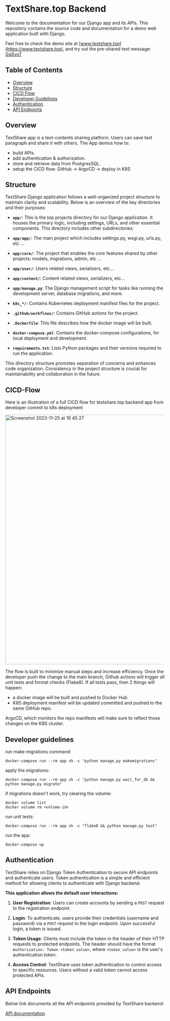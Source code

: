# TextShare.top Backend

Welcome to the documentation for our Django app and its APIs. 
This repository contains the source code and documentation for a demo web application built with Django.

Feel free to check the demo site at [www.textshare.top](https://www.textshare.top), 
and try out the pre-shared text message: [GqSvoT](https://textshare.top/c/GqSvoT/)

## Table of Contents

- [Overview](#overview)
- [Structure](#structure)
- [CICD Flow](#CICD-Flow)
- [Developer Guidelines](#developer-guidelines)
- [Authentication](#authentication)
- [API Endpoints](#api-endpoints)

## Overview
TextShare app is a text-contents sharing platform. Users can save text paragraph and share it with others.
The App demos how to:
* build APIs.
* add authentication & authorization.
* store and retrieve data from PostgresSQL.
* setup the CICD flow: GitHub -> ArgoCD -> deploy in K8S

## Structure

TextShare Django application follows a well-organized project structure to maintain clarity and scalability. 
Below is an overview of the key directories and their purposes:

- **`app/`**: This is the top projects directory for our Django application. 
It houses the primary logic, including settings, URLs, and other essential components.
This directory includes other subdirectories:
- **`app/app/`**: The main project which includes settings.py, wsgi.py, urls.py, etc ...
- **`app/core/`**: The project that enables the core features shared by other projects: models, migrations, admin, etc ...
- **`app/user/`**: Users related views, serializers, etc...
- **`app/content/`**: Content related views, serializers, etc...
- **`app/manage.py`**: The Django management script for tasks like running the development server, database migrations, and more.

- **`k8s_*/`**: Contains Kubernetes deployment manifest files for the project.

- **`.github/workflows/`**: Contains GitHub actions for the project.

- **`.Dockerfile`**: This file describes how the docker image will be built.

- **`docker-compose.yml`**: Contains the docker-compose configurations, for local deployment and development.

- **`requirements.txt`**: Lists Python packages and their versions required to run the application.

This directory structure promotes separation of concerns and enhances code organization. 
Consistency in the project structure is crucial for maintainability and collaboration in the future.

## CICD-Flow

Here is an illustration of a full CICD flow for textshare.top backend app from developer commit to k8s deployment

<img width="788" alt="Screenshot 2023-11-25 at 16 45 27" src="https://github.com/Softolite/textshare-app-api/assets/5890558/b64e1f56-2221-4314-97b1-a7c028e8172e">

The flow is built to minimize manual steps and increase efficiency.
Once the developer push the change to the main branch, Github actions will trigger all unit tests and format checks (Flake8).
If all tests pass, then 2 things will happen:
* a docker image will be built and pushed to Docker Hub.
* K8S deployment manifest will be updated committed and pushed to the same GitHub repo.

ArgoCD, which monitors the repo manifests will make sure to reflect those changes on the K8S cluster.

## Developer guidelines

run make migrations command:
``` 
docker-compose run --rm app sh -c "python manage.py makemigrations"
``` 

apply the migrations:
``` 
docker-compose run --rm app sh -c "python manage.py wait_for_db && python manage.py migrate"
``` 

if migrations doesn't work, try clearing the volume:

```
docker volume list
docker volume rm <volume-id>
``` 

run unit tests:
``` 
docker-compose run --rm app sh -c "flake8 && python manage.py test"
``` 

run the app:

``` 
docker-compose up
``` 

## Authentication

TextShare relies on Django Token Authentication to secure API endpoints and authenticate users. 
Token authentication is a simple and efficient method for allowing clients to authenticate with Django backend.

**This application allows the default user interactions:**

1. **User Registration**: Users can create accounts by sending a `POST` request to the registration endpoint.

2. **Login**: To authenticate, users provide their credentials (username and password) via a `POST` request to the login endpoint. Upon successful login, a token is issued.

3. **Token Usage**: Clients must include the token in the header of their HTTP requests to protected endpoints. The header should have the format `Authorization: Token <token_value>`, where `<token_value>` is the user's authentication token.

4. **Access Control**: TextShare uses token authentication to control access to specific resources. Users without a valid token cannot access protected APIs.

## API Endpoints

Below link documents all the API endpoints provided by TextShare backend:

[API documentation](https://admin.textshare.top/api/docs/)
